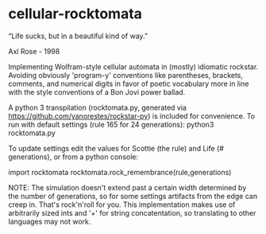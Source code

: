 # cellular-rocktomata

“Life sucks, but in a beautiful kind of way.”

Axl Rose - 1998

Implementing Wolfram-style cellular automata in (mostly) idiomatic rockstar. Avoiding obviously 'program-y' conventions like parentheses, brackets, comments, and numerical digits in favor of poetic vocabulary more in line with the style conventions of a Bon Jovi power ballad.

A python 3 transpilation (rocktomata.py, generated via https://github.com/yanorestes/rockstar-py) is included for convenience. To run with default settings (rule 165 for 24 generations):
python3 rocktomata.py

To update settings edit the values for Scottie (the rule) and Life (# generations), or from a python console:

import rocktomata
rocktomata.rock_remembrance(rule,generations)

NOTE: The simulation doesn't extend past a certain width determined by the number of generations, so for some settings artifacts from the edge can creep in. That's rock'n'roll for you. 
This implementation makes use of arbitrarily sized ints and '+' for string concatentation, so translating to other languages may not work.
